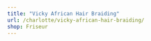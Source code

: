 ```yaml
---
title: "Vicky African Hair Braiding"
url: /charlotte/vicky-african-hair-braiding/
shop: Friseur
---
```


